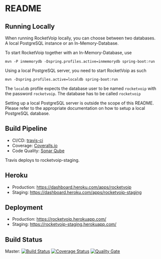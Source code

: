 README
===

Running Locally
---

When running RocketVoip locally, you can choose between two databases. A local PostgreSQL instance or an In-Memory-Database.

To start RocketVoip together with an In-Memory-Database, use

    mvn -P inmemorydb -Dspring.profiles.active=inmemorydb spring-boot:run
    

Using a local PostgreSQL server, you need to start RocketVoip as such
    
    mvn -Dspring.profiles.active=localdb spring-boot:run
    
The `localdb` profile expects the database user to be named `rocketvoip` with the password `rocketvoip`. The database has to be called `rocketvoip`

Setting up a local PostgreSQL server is outside the scope of this README. Please refer to the appropriate documentation on how to setup a local PostgreSQL database.



Build Pipeline
---

* CI/CD: [travis-ci](https://travis-ci.org/rocketvoip/rocketvoip)
* Coverage: [Coveralls.io](https://coveralls.io/github/rocketvoip/rocketvoip)
* Code Quality: [Sonar Qube](https://sonarqube.com/dashboard/index?id=ch.zhaw.psit4%3Arocketvoip)

Travis deploys to rocketvoip-staging.


Heroku
---

* Production: https://dashboard.heroku.com/apps/rocketvoip
* Staging: https://dashboard.heroku.com/apps/rocketvoip-staging


Deployment
---

* Production: https://rocketvoip.herokuapp.com/
* Staging: https://rocketvoip-staging.herokuapp.com/

Build Status
---

Master: [![Build Status](https://travis-ci.org/rocketvoip/rocketvoip.svg?branch=master)](https://travis-ci.org/rocketvoip/rocketvoip) [![Coverage Status](https://coveralls.io/repos/github/rocketvoip/rocketvoip/badge.svg?branch=master)](https://coveralls.io/github/rocketvoip/rocketvoip?branch=master) [![Quality Gate](https://sonarqube.com/api/badges/gate?key=ch.zhaw.psit4:rocketvoip)](https://sonarqube.com/dashboard/index/ch.zhaw.psit4:rocketvoip)

